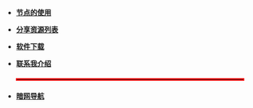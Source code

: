 <!-- docs/_sidebar.md -->
* [**节点的使用**](/)

* [**分享资源列表**](list.md)


* [**软件下载**](/tools.md)


* [**联系我介绍**](guide.md)

<hr style="border: 2px solid red; margin: 20px auto; width: 90%;">


* [**暗网导航**](awdh.md)